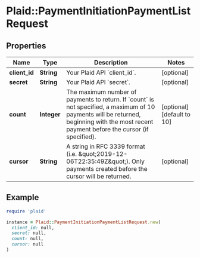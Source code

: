 # Plaid::PaymentInitiationPaymentListRequest

## Properties

| Name | Type | Description | Notes |
| ---- | ---- | ----------- | ----- |
| **client_id** | **String** | Your Plaid API &#x60;client_id&#x60;. | [optional] |
| **secret** | **String** | Your Plaid API &#x60;secret&#x60;. | [optional] |
| **count** | **Integer** | The maximum number of payments to return. If &#x60;count&#x60; is not specified, a maximum of 10 payments will be returned, beginning with the most recent payment before the cursor (if specified). | [optional][default to 10] |
| **cursor** | **String** | A string in RFC 3339 format (i.e. \&quot;2019-12-06T22:35:49Z\&quot;). Only payments created before the cursor will be returned. | [optional] |

## Example

```ruby
require 'plaid'

instance = Plaid::PaymentInitiationPaymentListRequest.new(
  client_id: null,
  secret: null,
  count: null,
  cursor: null
)
```


